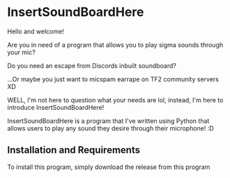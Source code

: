 # InsertSoundBoardHere

Hello and welcome!

Are you in need of a program that allows you to play sigma sounds through your mic?

Do you need an escape from Discords inbuilt soundboard?

...Or maybe you just want to micspam earrape on TF2 community servers XD

WELL, I'm not here to question what your needs are lol, instead, I'm here to introduce InsertSoundBoardHere!

InsertSoundBoardHere is a program that I've written using Python that allows users to play any sound they desire
through their microphone! :D

## Installation and Requirements

To install this program, simply download the release from this program
